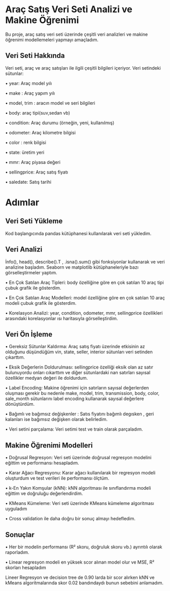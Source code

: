     
# Araç Satış Veri Seti Analizi ve Makine Öğrenimi

Bu proje, araç satış veri seti üzerinde çeşitli veri analizleri ve makine öğrenimi modellemeleri yapmayı amaçladım.

## Veri Seti Hakkında

Veri seti, araç ve araç satışları ile ilgili çeşitli bilgileri içeriyor. Veri setindeki sütunlar:

•	year: Araç model yılı

•	make : Araç yapım yılı

•	model, trim : aracın model ve seri bilgileri

•	body: araç tipi(suv,sedan vb)

•	condition: Araç durumu (örneğin, yeni, kullanılmış)

•	odometer: Araç kilometre bilgisi

•	color : renk bilgisi

•	state: üretim yeri

•	mmr: Araç piyasa değeri

•	sellingprice: Araç satış fiyatı

•	saledate: Satış tarihi

# Adımlar
## Veri Seti Yükleme 
Kod başlangıcında pandas kütüphanesi kullanılarak veri seti yükledim.

## Veri Analizi
İnfo(), head(), describe().T , .isna().sum() gibi fonksiyonlar kullanarak ve veri analizine başladım. Seaborn ve matplotlib kütüphaneleriyle bazı görselleştirmeler yaptım.

•	En Çok Satılan Araç Tipleri: body özelliğine göre en çok satılan 10 araç tipi çubuk grafik ile gösterdim.

•	En Çok Satılan Araç Modelleri: model özelliğine göre en çok satılan 10 araç modeli çubuk grafik ile gösterdim.

•	Korelasyon Analizi: year, condition, odometer, mmr, sellingprice özellikleri arasındaki korelasyonlar ısı haritasıyla görselleştirdim.

## Veri Ön İşleme
•	Gereksiz Sütunlar Kaldırma: Araç satış fiyatı üzerinde etkisinin az olduğunu düşündüğüm vin, state, seller, interior sütunları veri setinden çıkarttım.

•	Eksik Değerlerin Doldurulması: sellingprice özelliği eksik olan az satır bulunuyordu onları cıkarttım ve diğer sütunlardaki  nan satırları sayısal özellikler medyan değeri ile doldurdum.

•	Label Encoding: Makine öğrenimi için satırların sayısal değerlerden oluşması gerekir bu nedenle make, model, trim, transmission, body, color, sale_month sütunlarını label encoding kullanarak sayısal değerlere dönüştürdüm.

•	Bağımlı ve bağımsız değişkenler : Satıs fiyatını bağımlı degısken , geri kalanları ise bağımsız değişken olarak belirledim.

•	Veri setini parçalama: Veri setimi test ve train olarak parçaladım.

## Makine Öğrenimi Modelleri
•	Doğrusal Regresyon: Veri seti üzerinde doğrusal regresyon modelini eğittim ve performansı hesapladım.

•	Karar Ağacı Regresyonu: Karar ağacı kullanılarak bir regresyon modeli oluşturdum ve test verileri ile performansı ölçtüm.

•	k-En Yakın Komşular (kNN): kNN algoritması ile sınıflandırma modeli eğittim ve doğruluğu değerlendirdim.

•	KMeans Kümeleme: Veri seti üzerinde KMeans kümeleme algoritması uyguladım 

•	Cross validation ile daha doğru bir sonuç almayı hedefledim.

## Sonuçlar
•	Her bir modelin performansı (R² skoru, doğruluk skoru vb.) ayrıntılı olarak raporladım.

•	Linear regresyon modeli en yüksek scor alınan model olur ve  MSE, R² skorları hesapladım

Lineer Regresyon ve decision tree de 0.90 larda bir scor alırken kNN ve kMeans algoritmalarında skor 0.02 bandındaydı bunun sebebini anlamadım.

